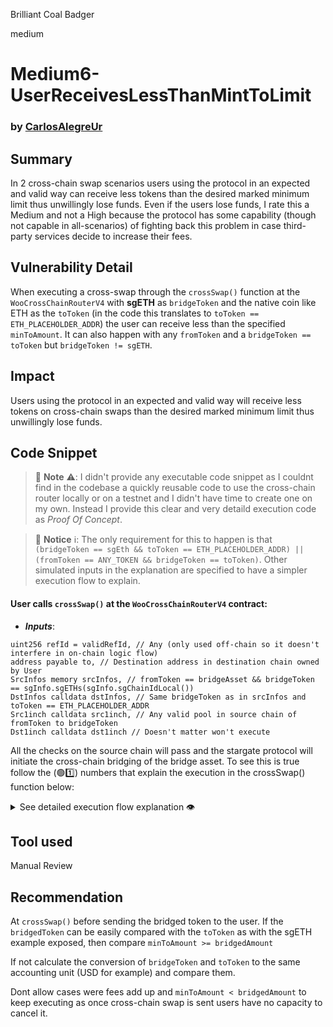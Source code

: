 Brilliant Coal Badger

medium

# Medium6-UserReceivesLessThanMintToLimit

### by [CarlosAlegreUr](https://github.com/CarlosAlegreUr)

## Summary

In 2 cross-chain swap scenarios users using the protocol in an expected and valid way can receive less tokens than the desired marked minimum limit thus unwillingly lose funds. Even if the users lose funds, I rate this a Medium and not a High because the protocol has some capability (though not capable in all-scenarios) of fighting back this problem in case third-party services decide to increase their fees.

## Vulnerability Detail

When executing a cross-swap through the `crossSwap()` function at the `WooCrossChainRouterV4` with **sgETH** as `bridgeToken` and the native coin like ETH as the `toToken` (in the code this translates to `toToken == ETH_PLACEHOLDER_ADDR`) the user can receive less than the specified `minToAmount`. It can also happen with any `fromToken` and a `bridgeToken == toToken` but `bridgeToken != sgETH`.

## Impact

Users using the protocol in an expected and valid way will receive less tokens on cross-chain swaps than the desired marked minimum limit thus unwillingly lose funds.

## Code Snippet

> 🚧 **Note** ⚠️: I didn't provide any executable code snippet as I couldnt find in the codebase a quickly reusable code to use the cross-chain router locally or on a testnet and I didn't have time to create one on my own. Instead I provide this clear and very detaild execution code as _Proof Of Concept_.

> 🔔 **Notice** ℹ️: The only requirement for this to happen is that `(bridgeToken == sgEth && toToken == ETH_PLACEHOLDER_ADDR) || (fromToken == ANY_TOKEN && bridgeToken == toToken)`. Other simulated inputs in the explanation are specified to have a simpler execution flow to explain.

#### User calls `crossSwap()` at the `WooCrossChainRouterV4` contract:

- ***Inputs***:
```solidity
uint256 refId = validRefId, // Any (only used off-chain so it doesn't interfere in on-chain logic flow)
address payable to, // Destination address in destination chain owned by User
SrcInfos memory srcInfos, // fromToken == bridgeAsset && bridgeToken == sgInfo.sgETHs(sgInfo.sgChainIdLocal())
DstInfos calldata dstInfos, // Same bridgeToken as in srcInfos and toToken == ETH_PLACEHOLDER_ADDR
Src1inch calldata src1inch, // Any valid pool in source chain of fromToken to bridgeToken
Dst1inch calldata dst1inch // Doesn't matter won't execute
```

All the checks on the source chain will pass and the stargate protocol will initiate the cross-chain bridging of the bridge asset.
To see this is true follow the (🟢1️⃣) numbers that explain the execution in the crossSwap() function below:

<details> <summary> See detailed execution flow explanation 👁️ </summary>

```solidity
   function crossSwap(
        uint256 refId,
        address payable to,
        SrcInfos memory srcInfos,
        DstInfos calldata dstInfos,
        Src1inch calldata src1inch,
        Dst1inch calldata dst1inch
    ) external payable whenNotPaused nonReentrant {
        require(srcInfos.fromToken != address(0), "WooCrossChainRouterV3: !srcInfos.fromToken");
        require(
            dstInfos.toToken != address(0) && dstInfos.toToken != sgInfo.sgETHs(dstInfos.chainId),
            "WooCrossChainRouterV3: !dstInfos.toToken"
        );
        require(to != address(0), "WooCrossChainRouterV3: !to");

        uint256 msgValue = msg.value;
        uint256 bridgeAmount;
        uint256 fee = 0;

        {
            // Step 1: transfer
            // 🟢1️⃣ In our example fromToken == sgETH and not ETH_PLACEHOLDER_ADDR so we execute the else block
            if (srcInfos.fromToken == ETH_PLACEHOLDER_ADDR) {
                // code for when is native coin...
            } else {
                TransferHelper.safeTransferFrom(srcInfos.fromToken, msg.sender, address(this), srcInfos.fromAmount);
            }

            // 🟢2️⃣ In our example fromToken == srcInfos.bridgeToken so we execute the else block
            // Step 2: local swap by 1inch router
            if (srcInfos.fromToken != srcInfos.bridgeToken) {
                // 🟢3️⃣ Here goes the code for when srcInfos.fromToken != srcInfos.bridgeToken
                // this means a swap will be made whether through 1inch swap or WooRouterV2.
                // In the 1inch case the `bridgeAmount` will be returned with an already deducted fee
                // from 1inch, which we can't control.
                  if (src1inch.swapRouter != address(0)) {
                    TransferHelper.safeApprove(srcInfos.fromToken, address(wooRouter), srcInfos.fromAmount);
                    bridgeAmount = wooRouter.externalSwap(/*func args swaping fromAmount*/);
                    // 🟢4️⃣ Notice here is another fee, but this one is set by the protocol team so in case
                    // of needing to be lower so users are not damaged they could set it lower.
                    // Thus if taken this way `bridgeAmount` would be the amount received by the sawp from
                    // the fromAmount - 1inchFees - slippageOfTheSwap. Two factors the protocol cant control.
                    fee = (bridgeAmount * srcExternalFeeRate) / FEE_BASE;
                } else{
                    // WooRouterV2 swap code would go here...
                }
            } else {
                // 🟢5️⃣ Coming back to the execution flow of the example. This check passes as inputs set corretly 
                // but notice the `minToAmount` is not checked anywhere against `bridgeAmount`
                require(
                    srcInfos.fromAmount == srcInfos.minBridgeAmount, "WooCrossChainRouterV3: !srcInfos.minBridgeAmount"
                );
                bridgeAmount = srcInfos.fromAmount;
            }

            // 🟢6️⃣ Still `minToAmount` not checked
            require(
                bridgeAmount <= IERC20(srcInfos.bridgeToken).balanceOf(address(this)),
                "WooCrossChainRouterV3: !bridgeAmount"
            );
        }

        // Step 3: deduct the swap fee
        bridgeAmount -= fee;

        // Step 4: cross chain swap by StargateRouter
        // 🟢7️⃣ Notice!`bridgeAmount` is what we eventually bridge and there is no guarantees
        // after fees deduction that bridgeAmount >= minToAmount set by user. Sometimes exeution
        // flows, as seen, carry more fees than other but none makes sure bridgeAmount >= minToAmount.
        // So the user now would be sending a `bridgeAmount` > `minToAmount` expecting that, if
        // this would be the case something would stop and return him his funds. But it won't
        // happen as we will see now.
        // In _bridgeByStargate() there are also no checks of this kind:
        // you can see the code of this func here: 
        // https://github.com/sherlock-audit/2024-03-woofi-swap/blob/main/WooPoolV2/contracts/CrossChain/WooCrossChainRouterV4.sol#L219
        _bridgeByStargate(refId, to, msgValue, bridgeAmount, srcInfos, dstInfos, dst1inch);

        emit WooCrossSwapOnSrcChain(/*event params*/);
    }

    // 🟢8️⃣ When in destination chain sgReceive() will be activated and the Stargate router will
    // send the sgETH with the call to this function
    function sgReceive(
        uint16, 
        bytes memory, 
        uint256, 
        address bridgedToken,
        uint256 amountLD,
        bytes memory payload
    ) external {
        require(msg.sender == sgInfo.sgRouter(), "WooCrossChainRouterV3: INVALID_CALLER");

        (uint256 refId, address to, address toToken, uint256 minToAmount, Dst1inch memory dst1inch) =
            abi.decode(payload, (uint256, address, address, uint256, Dst1inch));

        // toToken won't be SGETH, and bridgedToken won't be ETH_PLACEHOLDER_ADDR
        // 🟢9️⃣ See we used sgEths so _handleNativeReceived() will be executed
        if (bridgedToken == sgInfo.sgETHs(sgInfo.sgChainIdLocal())) {
            // bridgedToken is SGETH, received native token
            _handleNativeReceived(refId, to, toToken, amountLD, minToAmount, dst1inch);
        } else {
            // 🟢1️⃣0️⃣ This won't be executed, once _handleNativeReceived() returns all is over
        }
    }

    // 🟢1️⃣1️⃣ And finally we are in _handleNativeReceived()
    function _handleNativeReceived(
        uint256 refId,
        address to,
        address toToken,
        uint256 bridgedAmount,
        uint256 minToAmount,
        Dst1inch memory dst1inch
    ) internal {
        address msgSender = _msgSender();
        if (toToken == ETH_PLACEHOLDER_ADDR) {
            // Directly transfer ETH
            // 🟢1️⃣2️⃣ bridgedAmount which was > minToAmount is transfered and the return will execute and all
            // will finish. The user will receive less toToken than he was willing to pay for.
            TransferHelper.safeTransferETH(to, bridgedAmount);
            emit WooCrossSwapOnDstChain(/*event params*/);
            return;
        }
        // 🟢1️⃣3️⃣ Rest of code wont be exeuted as toToken == ETH_PLACEHOLDER_ADDR.
        // more code...
    }

    // 🟢1️⃣4️⃣ And finally notice that if we would have made bridgeToken == toToken and taken the
    // _handleERC20Received() path, the same would have happened. No checks and directly transfered
    // the bridgedAmount to the user.
        function _handleERC20Received(/*func args*/) internal {
        address msgSender = _msgSender();
        if (toToken == bridgedToken) {
            TransferHelper.safeTransfer(bridgedToken, to, bridgedAmount);
            emit WooCrossSwapOnDstChain(/*event args*/);
        } 
```

See all code analyzed on the [WooCrossChainRouterV4.sol](https://github.com/sherlock-audit/2024-03-woofi-swap/blob/main/WooPoolV2/contracts/CrossChain/WooCrossChainRouterV4.sol#L25).


</details>

## Tool used

Manual Review

## Recommendation

At `crossSwap()` before sending the bridged token to the user. If the `bridgedToken` can be easily compared with the `toToken` as with the sgETH example exposed, then compare `minToAmount >= bridgedAmount` 

If not calculate the conversion of `bridgeToken` and `toToken` to the same accounting unit (USD for example) and compare them.

Dont allow cases were fees add up and  `minToAmount < bridgedAmount` to keep executing as once cross-chain swap is sent users have no capacity to cancel it. 
